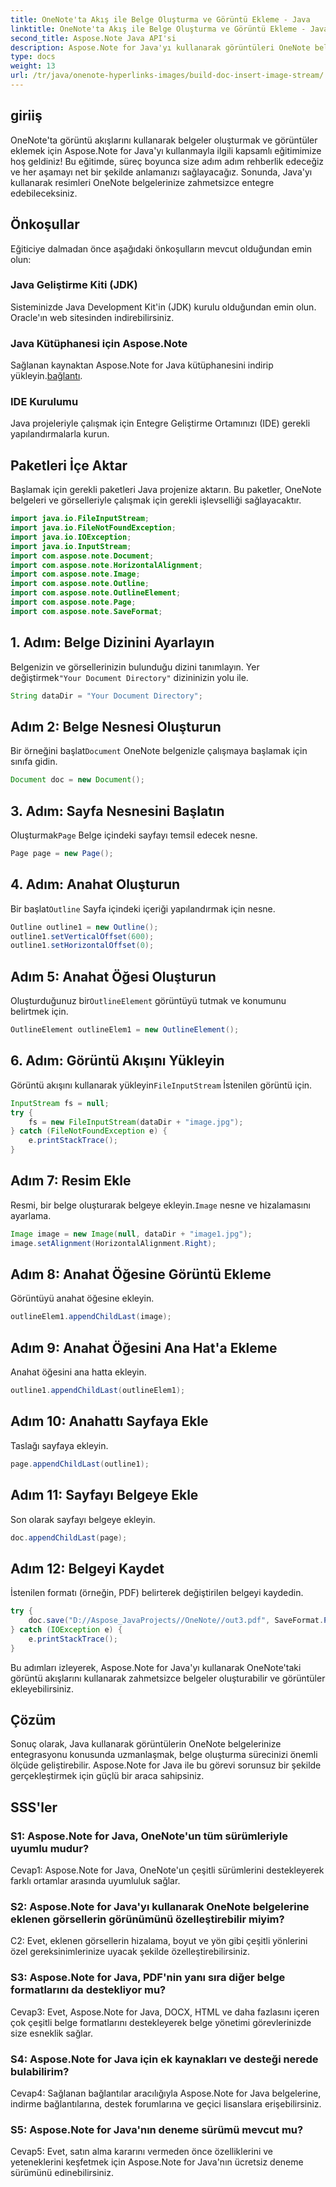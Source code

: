 ```yaml
---
title: OneNote'ta Akış ile Belge Oluşturma ve Görüntü Ekleme - Java
linktitle: OneNote'ta Akış ile Belge Oluşturma ve Görüntü Ekleme - Java
second_title: Aspose.Note Java API'si
description: Aspose.Note for Java'yı kullanarak görüntüleri OneNote belgelerine zahmetsizce nasıl entegre edebileceğinizi öğrenin. Java geliştiricileri için adım adım eğitim.
type: docs
weight: 13
url: /tr/java/onenote-hyperlinks-images/build-doc-insert-image-stream/
---
```

## giriiş

OneNote'ta görüntü akışlarını kullanarak belgeler oluşturmak ve görüntüler eklemek için Aspose.Note for Java'yı kullanmayla ilgili kapsamlı eğitimimize hoş geldiniz! Bu eğitimde, süreç boyunca size adım adım rehberlik edeceğiz ve her aşamayı net bir şekilde anlamanızı sağlayacağız. Sonunda, Java'yı kullanarak resimleri OneNote belgelerinize zahmetsizce entegre edebileceksiniz.

## Önkoşullar

Eğiticiye dalmadan önce aşağıdaki önkoşulların mevcut olduğundan emin olun:

### Java Geliştirme Kiti (JDK)

Sisteminizde Java Development Kit'in (JDK) kurulu olduğundan emin olun. Oracle'ın web sitesinden indirebilirsiniz.

### Java Kütüphanesi için Aspose.Note

 Sağlanan kaynaktan Aspose.Note for Java kütüphanesini indirip yükleyin.[bağlantı](https://releases.aspose.com/note/java/).

### IDE Kurulumu

Java projeleriyle çalışmak için Entegre Geliştirme Ortamınızı (IDE) gerekli yapılandırmalarla kurun.

## Paketleri İçe Aktar

Başlamak için gerekli paketleri Java projenize aktarın. Bu paketler, OneNote belgeleri ve görselleriyle çalışmak için gerekli işlevselliği sağlayacaktır.

```java
import java.io.FileInputStream;
import java.io.FileNotFoundException;
import java.io.IOException;
import java.io.InputStream;
import com.aspose.note.Document;
import com.aspose.note.HorizontalAlignment;
import com.aspose.note.Image;
import com.aspose.note.Outline;
import com.aspose.note.OutlineElement;
import com.aspose.note.Page;
import com.aspose.note.SaveFormat;
```

## 1. Adım: Belge Dizinini Ayarlayın

 Belgenizin ve görsellerinizin bulunduğu dizini tanımlayın. Yer değiştirmek`"Your Document Directory"` dizininizin yolu ile.

```java
String dataDir = "Your Document Directory";
```

## Adım 2: Belge Nesnesi Oluşturun

 Bir örneğini başlat`Document` OneNote belgenizle çalışmaya başlamak için sınıfa gidin.

```java
Document doc = new Document();
```

## 3. Adım: Sayfa Nesnesini Başlatın

 Oluşturmak`Page` Belge içindeki sayfayı temsil edecek nesne.

```java
Page page = new Page();
```

## 4. Adım: Anahat Oluşturun

 Bir başlat`Outline` Sayfa içindeki içeriği yapılandırmak için nesne.

```java
Outline outline1 = new Outline();
outline1.setVerticalOffset(600);
outline1.setHorizontalOffset(0);
```

## Adım 5: Anahat Öğesi Oluşturun

 Oluşturduğunuz bir`OutlineElement` görüntüyü tutmak ve konumunu belirtmek için.

```java
OutlineElement outlineElem1 = new OutlineElement();
```

## 6. Adım: Görüntü Akışını Yükleyin

 Görüntü akışını kullanarak yükleyin`FileInputStream` İstenilen görüntü için.

```java
InputStream fs = null;
try {
    fs = new FileInputStream(dataDir + "image.jpg");
} catch (FileNotFoundException e) {
    e.printStackTrace();
}
```

## Adım 7: Resim Ekle

 Resmi, bir belge oluşturarak belgeye ekleyin.`Image` nesne ve hizalamasını ayarlama.

```java
Image image = new Image(null, dataDir + "image1.jpg");
image.setAlignment(HorizontalAlignment.Right);
```

## Adım 8: Anahat Öğesine Görüntü Ekleme

Görüntüyü anahat öğesine ekleyin.

```java
outlineElem1.appendChildLast(image);
```

## Adım 9: Anahat Öğesini Ana Hat'a Ekleme

Anahat öğesini ana hatta ekleyin.

```java
outline1.appendChildLast(outlineElem1);
```

## Adım 10: Anahattı Sayfaya Ekle

Taslağı sayfaya ekleyin.

```java
page.appendChildLast(outline1);
```

## Adım 11: Sayfayı Belgeye Ekle

Son olarak sayfayı belgeye ekleyin.

```java
doc.appendChildLast(page);
```

## Adım 12: Belgeyi Kaydet

İstenilen formatı (örneğin, PDF) belirterek değiştirilen belgeyi kaydedin.

```java
try {
    doc.save("D://Aspose_JavaProjects//OneNote//out3.pdf", SaveFormat.Pdf);
} catch (IOException e) {
    e.printStackTrace();
}
```

Bu adımları izleyerek, Aspose.Note for Java'yı kullanarak OneNote'taki görüntü akışlarını kullanarak zahmetsizce belgeler oluşturabilir ve görüntüler ekleyebilirsiniz.

## Çözüm

Sonuç olarak, Java kullanarak görüntülerin OneNote belgelerinize entegrasyonu konusunda uzmanlaşmak, belge oluşturma sürecinizi önemli ölçüde geliştirebilir. Aspose.Note for Java ile bu görevi sorunsuz bir şekilde gerçekleştirmek için güçlü bir araca sahipsiniz.

## SSS'ler

### S1: Aspose.Note for Java, OneNote'un tüm sürümleriyle uyumlu mudur?

Cevap1: Aspose.Note for Java, OneNote'un çeşitli sürümlerini destekleyerek farklı ortamlar arasında uyumluluk sağlar.

### S2: Aspose.Note for Java'yı kullanarak OneNote belgelerine eklenen görsellerin görünümünü özelleştirebilir miyim?

C2: Evet, eklenen görsellerin hizalama, boyut ve yön gibi çeşitli yönlerini özel gereksinimlerinize uyacak şekilde özelleştirebilirsiniz.

### S3: Aspose.Note for Java, PDF'nin yanı sıra diğer belge formatlarını da destekliyor mu?

Cevap3: Evet, Aspose.Note for Java, DOCX, HTML ve daha fazlasını içeren çok çeşitli belge formatlarını destekleyerek belge yönetimi görevlerinizde size esneklik sağlar.

### S4: Aspose.Note for Java için ek kaynakları ve desteği nerede bulabilirim?

Cevap4: Sağlanan bağlantılar aracılığıyla Aspose.Note for Java belgelerine, indirme bağlantılarına, destek forumlarına ve geçici lisanslara erişebilirsiniz.

### S5: Aspose.Note for Java'nın deneme sürümü mevcut mu?

Cevap5: Evet, satın alma kararını vermeden önce özelliklerini ve yeteneklerini keşfetmek için Aspose.Note for Java'nın ücretsiz deneme sürümünü edinebilirsiniz.
